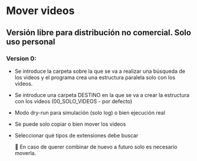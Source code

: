 # Mover videos
## Versión libre para distribución no comercial. Solo uso personal

### Version 0: 
- Se introduce la carpeta sobre la que se va a realizar una búsqueda de los videos y el programa crea una estructura paralela solo con los videos.
- Se introduce una carpeta DESTINO en la que se va a crear la estructura con los videos (00_SOLO_VIDEOS - por defecto)
- Modo dry-run para simulación (solo log) o bien ejecución real
- Se puede solo copiar o bien mover los videos
- Seleccionar qué tipos de extensiones debe buscar 
  
  
   🔑 En caso de querer combinar de nuevo a futuro solo es necesario moverla.


